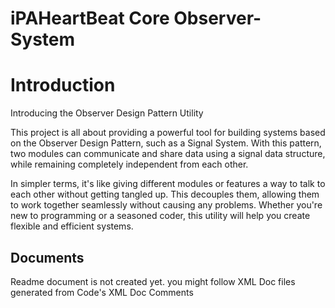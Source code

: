# iPAHeartBeat Core Observer-System

# Introduction
Introducing the Observer Design Pattern Utility

This project is all about providing a powerful tool for building systems based on the Observer Design Pattern, such as a Signal System. With this pattern, two modules can communicate and share data using a signal data structure, while remaining completely independent from each other.

In simpler terms, it's like giving different modules or features a way to talk to each other without getting tangled up. This decouples them, allowing them to work together seamlessly without causing any problems. Whether you're new to programming or a seasoned coder, this utility will help you create flexible and efficient systems.

## Documents
Readme document is not created yet. you might follow XML Doc files generated from Code's XML Doc Comments
